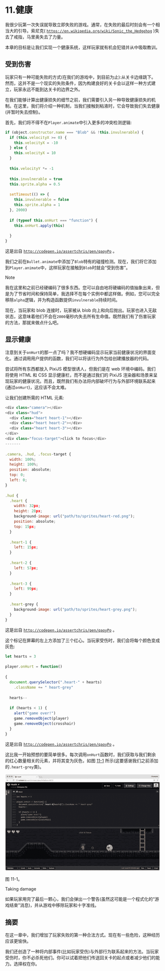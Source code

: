 # 11.健康

我很少玩第一次失误就导致立即失败的游戏。通常，在失败的最后时刻会有一个相当大的引导。索尼克( [`https://en.wikipedia.org/wiki/Sonic_the_Hedgehog`](https://en.wikipedia.org/wiki/Sonic_the_Hedgehog) )失去了戒指，马里奥失去了力量。

本章的目标是让我们实现一个健康系统，这样玩家就有机会犯错并从中吸取教训。

## 受到伤害

玩家只有一种可能失败的方式(在我们的游戏中，到目前为止):从关卡边缘跳下。然而，这并不是一个现实的失败条件，因为构建良好的关卡会以这样一种方式建立，玩家永远不能到达关卡的边界之外。

在我们能够计算出健康损失的细节之前，我们需要引入另一种导致健康损失的机制。在这里，我们将介绍一种机制，当我们接触到粘液时，它会导致我们失去健康(并暂时失去控制)。

首先，我们将不得不在`Player.animate`中引入更多的冲突检测逻辑:

```js
if (object.constructor.name === "Blob" && !this.invulnerable) {
  if (this.velocityX >= 0) {
    this.velocityX = -10
  } else {
    this.velocityX = 10
  }

  this.velocityY *= -1

  this.invulnerable = true
  this.sprite.alpha = 0.5

  setTimeout(() => {
    this.invulnerable = false
    this.sprite.alpha = 1
  }, 2000)

  if (typeof this.onHurt === "function") {
    this.onHurt.apply(this)

  }
}

```

这是出自 [`http://codepen.io/assertchris/pen/qaoyPo`](http://codepen.io/assertchris/pen/qaoyPo) 。

我们之前在`Bullet.animate`中添加了`Blob`特有的碰撞检测。现在，我们将它添加到`Player.animate`中，这样玩家在接触到`Blob`时就会“受到伤害”。

Note

我在这里和之前已经硬编码了很多东西。您可以自由地将硬编码的值抽象出来，但是为了节省时间和保持简单，我选择不在每个实例中都这样做。例如，您可以完全移除`alpha`逻辑，并为构造函数提供`invulnerable`持续时间。

现在，当玩家和 blob 连接时，玩家被从 blob 向上和向后抛出。玩家也进入无敌状态，这意味着他们不会在`2000`毫秒内失去所有生命值。既然我们有了伤害玩家的方法，那就来做点什么吧。

## 显示健康

注意到关于`onHurt`的那一点了吗？我不想硬编码显示玩家当前健康状况的界面变化。通过调用用户提供的函数，我们可以将该行为外包给创建播放器的代码。

尝试将所有东西都放入 PixiJS 模型很诱人，但我们是在 web 环境中编码。我们将使用 HTML 和 CSS 显示健康栏，而不是通过我们的 PixiJS 渲染器和场景来呈现玩家的健康状况。而且，既然我们有办法将内部破坏行为与外部环境联系起来(通过`onHurt`)，这应该不会太难。

让我们创建所需的 HTML 元素:

```js
<div class="camera"></div>
<div class="hud">
  <div class="heart heart-1"></div>
  <div class="heart heart-2"></div>
  <div class="heart heart-3"></div>
</div>
<div class="focus-target">click to focus</div>
-------

.camera, .hud, .focus-target {
  width: 100%;
  height: 100%;
  position: absolute;
  top: 0;
  left: 0;
}

.hud {
  .heart {
    width: 32px;
    height: 28px;
    background-image: url("path/to/sprites/heart-red.png");
    position: absolute;
    top: 15px;
  }

  .heart-1 {
    left: 15px;
  }

  .heart-2 {
    left: 57px;
  }

  .heart-3 {
    left: 99px;
  }

  .heart-grey {
    background-image: url("path/to/sprites/heart-grey.png");
  }
}

```

这是出自 [`http://codepen.io/assertchris/pen/qaoyPo`](http://codepen.io/assertchris/pen/qaoyPo) 。

这个标记在屏幕的左上方添加了三个红心。当玩家受伤时，我们会将每个颜色变成灰色:

```js
let hearts = 3

player.onHurt = function()

{
  document.querySelector(".heart-" + hearts)
    .className += " heart-grey"

  hearts--

  if (hearts < 1) {
    alert("game over!")
    game.removeObject(player)
    game.removeObject(crosshair)
  }
}

```

这是出自 [`http://codepen.io/assertchris/pen/qaoyPo`](http://codepen.io/assertchris/pen/qaoyPo) 。

这比我一开始预想的要简单很多。每次调用`onHurt`函数时，我们获取与我们剩余的红心数量相关的元素，并将其变为灰色，如图 [11-1](#Fig1) 所示(这要感谢我们之前添加的`.heart-grey`类)。

![A435434_1_En_11_Fig1_HTML.jpg](img/A435434_1_En_11_Fig1_HTML.jpg)

图 11-1。

Taking damage

如果玩家用完了最后一颗心，我们会弹出一个警告(虽然这可能是一个程式化的“游戏结束”消息)，并从游戏中移除玩家和十字准线。

## 摘要

在这一章中，我们增加了玩家失败的第一种合法方式。现在有一些危险，这种经历应该更愉快。

我们还创造了一种将内部事件(比如玩家受伤)与外部行为联系起来的方法。当玩家受伤时，你不必杀死他们。你可以试着把他们传送回关卡的起点或者减少他们的能力。选择权在你。